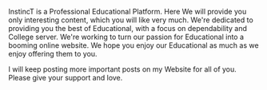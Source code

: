 InstincT is a Professional Educational Platform. Here We will provide you only interesting content, which you will like very much. We're dedicated to providing you the best of Educational, with a focus on dependability and College server. We're working to turn our passion for Educational into a booming online website. We hope you enjoy our Educational as much as we enjoy offering them to you.

I will keep posting more important posts on my Website for all of you. Please give your support and love.
